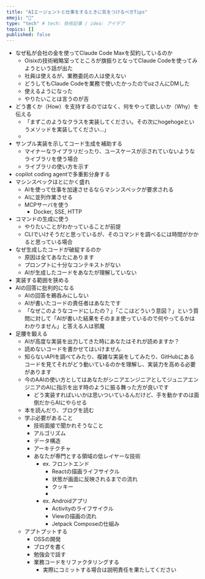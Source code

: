 ```yaml
---
title: "AIエージェントと仕事をするときに気をつけるべきTips"
emoji: "🙌"
type: "tech" # tech: 技術記事 / idea: アイデア
topics: []
published: false
---
```


- なぜ私が会社の金を使ってClaude Code Maxを契約しているのか
    - Oisixの技術戦略室ってところが旗振りとなってClaude Codeを使ってみようという話が出た
    - 社員は使えるが、業務委託の人は使えない
    - どうしてもClaude Codeを業務で使いたかったのでuzさんにDMした
    - 使えるようになった
    - やりたいことは言うのが吉
- どう書くか（How）を支持するのではなく、何をやって欲しいか（Why）を伝える
    - 「まずこのようなクラスを実装してください。その次にhogehogeというメソッドを実装してください...」
    - 
- サンプル実装を示してコード生成を補助する
    - マイナーなライブラリだったり、ユースケースが示されていないようなライブラリを使う場合
    - ライブラリの使い方を示す
- copilot coding agentで多重影分身する
- マシンスペックはとにかく盛れ
    - AIを使って仕事を加速させるならマシンスペックが要求される
    - AIに並列作業させる
    - MCPサーバを使う
        - Docker, SSE, HTTP
- コマンドの生成に使う
    - やりたいことがわかっていることが前提
    - CLIでいけそうだと思っているが、そのコマンドを調べるには時間がかかると思っている場合
- なぜ生成したコードが破綻するのか
    - 原因は全てあなたにあります
    - プロンプトに十分なコンテキストがない
    - AIが生成したコードをあなたが理解していない
- 実装する範囲を狭める
- AIの回答に批判的になる
    - AIの回答を鵜呑みにしない
    - AIが書いたコードの責任者はあなたです
    - 「なぜこのようなコードにしたの？」「ここはどういう意図？」という質問に対して「AIが書いた結果をそのまま使っているので何やってるかはわかりません」と答える人は邪魔
- 足腰を鍛える
    - AIが高度な実装を出力してきた時にあなたはそれが読めますか？
    - 読めないコードを書かせてはいけません
    - 知らないAPIを調べてみたり、複雑な実装をしてみたり、GitHubにあるコードを見てそれがどう動いているのかを理解し、実装力を高める必要があります
    - 今のAAIの使い方としてはあなたがシニアエンジニアとしてジュニアエンジニアのAIに指示を出す時のように振る舞った方が良いです
        - どう実装すればいいかは思いついているんだけど、手を動かすのは面倒だからAIにやらせる
    - 本を読んだり、ブログを読む
    - 学ぶ必要があること
        - 技術面接で聞かれそうなこと
        - アルゴリズム
        - データ構造
        - アーキテクチャ
        - あなたが専門とする領域の低レイヤーな技術
            - ex. フロントエンド
                - Reactの描画ライフサイクル
                - 状態が画面に反映されるまでの流れ
                - クッキー
                - 
            - ex. Androidアプリ
                - Activityのライフサイクル
                - Viewの描画の流れ
                - Jetpack Composeの仕組み
    - アプトプットする
        - OSSの開発
        - ブログを書く
        - 勉強会で話す
        - 業務コードをリファクタリングする
            - 実際にコミットする場合は説明責任を果たしてください